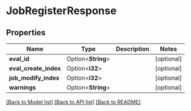 # JobRegisterResponse

## Properties

Name | Type | Description | Notes
------------ | ------------- | ------------- | -------------
**eval_id** | Option<**String**> |  | [optional]
**eval_create_index** | Option<**i32**> |  | [optional]
**job_modify_index** | Option<**i32**> |  | [optional]
**warnings** | Option<**String**> |  | [optional]

[[Back to Model list]](../README.md#documentation-for-models) [[Back to API list]](../README.md#documentation-for-api-endpoints) [[Back to README]](../README.md)


